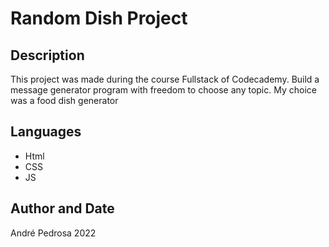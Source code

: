 # Random Dish Project

## Description
This project was made during the course Fullstack of Codecademy.
Build a message generator program with freedom to choose any topic. 
My choice was a food dish generator

## Languages
* Html
* CSS
* JS

## Author and Date
André Pedrosa 2022